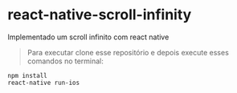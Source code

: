 # react-native-scroll-infinity
Implementado um scroll infinito com react native

>Para executar clone esse repositório e depois execute esses comandos no terminal:
```
npm install
react-native run-ios
```
